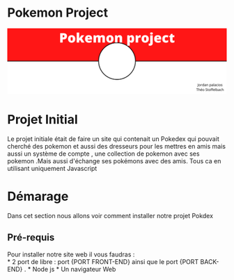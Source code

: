# Pokemon Project

![Banner](https://github.com/Snakeshader-pro/Pokedex/blob/main/image/pokemon%20Banner.png?raw=true)

# Projet Initial

Le projet initiale était de faire un site qui contenait un Pokedex qui pouvait cherché des pokemon et aussi des dresseurs pour les mettres en amis mais aussi un système de compte , une collection de pokemon avec ses pokemon .Mais aussi d'échange ses pokémons avec des amis. Tous ca en utilisant uniquement Javascript

# Démarage 

  Dans cet section nous allons voir comment installer notre projet Pokdex 

## Pré-requis

  Pour installer notre site web il vous faudras :\
    * 2 port de libre : port {PORT FRONT-END} ainsi que le port {PORT BACK-END} .
    * Node js
    * Un navigateur Web 
